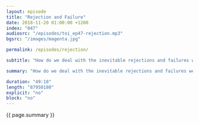 ```yaml
---
layout: episode
title: "Rejection and Failure"
date: 2018-11-20 01:00:00 +1200
index: "047"
audiosrc: "/episodes/toi_ep47-rejection.mp3"
bgsrc: "/images/magenta.jpg"

permalink: /episodes/rejection/

subtitle: "How do we deal with the inevitable rejections and failures we'll experience in life? Today we talk about how we've dealt with rejection in our lives, and what we've learned from it all."

summary: "How do we deal with the inevitable rejections and failures we'll experience in life? Today we talk about how we've dealt with rejection in our lives, and what we've learned from it all."

duration: "49:18"
length: "87950180"
explicit: "no"
block: "no" 
---
```

<section class="summary" markdown="1">

{{ page.summary }}

</section>



<section id="shownotes" class="hidden" markdown="1">


</section>
